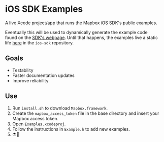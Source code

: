 # iOS SDK Examples

A live Xcode project/app that runs the Mapbox iOS SDK's public examples.

Eventually this will be used to dynamically generate the example code found on the [SDK's webpage](https://www.mapbox.com/ios-sdk/examples/). Until that happens, the examples live a static life [here](https://github.com/mapbox/ios-sdk/tree/mb-pages/_posts/examples) in the `ios-sdk` repository.

## Goals
- Testability
- Faster documentation updates
- Improve reliability

## Use
1. Run `install.sh` to download `Mapbox.framework`.
1. Create the `mapbox_access_token` file in the base directory and insert your Mapbox access token.
1. Open `Examples.xcodeproj`.
1. Follow the instructions in `Example.h` to add new examples.
1. ⚗🔬
